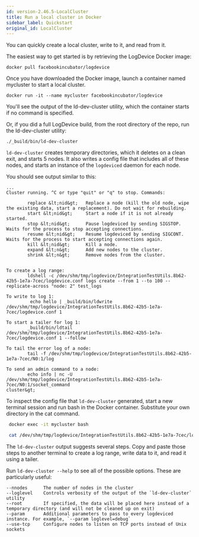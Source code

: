 ```yaml
---
id: version-2.46.5-LocalCluster
title: Run a local cluster in Docker
sidebar_label: Quickstart
original_id: LocalCluster
---
```

You can quickly create a local cluster, write to it, and read from it.

The easiest way to get started is by retrieving the LogDevice Docker image:

```shell
docker pull facebookincubator/logdevice
```
Once you have downloaded the Docker image, launch a container named mycluster to start a local cluster.
```shell
docker run -it --name mycluster facebookincubator/logdevice
```
You'll see the output of the ld-dev-cluster utility, which the container starts if no command is specified.

Or, if you did a full LogDevice build, from the root directory of the repo, run the ld-dev-cluster utility:

```shell
./_build/bin/ld-dev-cluster
```

`ld-dev-cluster` creates temporary directories, which it deletes on a clean exit, and starts 5 nodes. It also writes a config file that includes all of these nodes, and starts an instance of the `logdeviced` daemon for each node.

You should see output similar to this:

```text
...
Cluster running. ^C or type "quit" or "q" to stop. Commands:

        replace &lt;nid&gt;   Replace a node (kill the old node, wipe the existing data, start a replacement). Do not wait for rebuilding.
        start &lt;nid&gt;     Start a node if it is not already started.
        stop &lt;nid&gt;      Pause logdeviced by sending SIGSTOP. Waits for the process to stop accepting connections.
        resume &lt;nid&gt;    Resume logdeviced by sending SIGCONT. Waits for the process to start accepting connections again.
        kill &lt;nid&gt;      Kill a node.
        expand &lt;n&gt;      Add new nodes to the cluster.
        shrink &lt;n&gt;      Remove nodes from the cluster.


To create a log range:
        ldshell -c /dev/shm/tmp/logdevice/IntegrationTestUtils.8b62-42b5-1e7a-7cec/logdevice.conf logs create --from 1 --to 100 --replicate-across "node: 2" test_logs

To write to log 1:
         echo hello | _build/bin/ldwrite /dev/shm/tmp/logdevice/IntegrationTestUtils.8b62-42b5-1e7a-7cec/logdevice.conf 1

To start a tailer for log 1:
        _build/bin/ldtail /dev/shm/tmp/logdevice/IntegrationTestUtils.8b62-42b5-1e7a-7cec/logdevice.conf 1 --follow

To tail the error log of a node:
        tail -f /dev/shm/tmp/logdevice/IntegrationTestUtils.8b62-42b5-1e7a-7cec/N0:1/log

To send an admin command to a node:
        echo info | nc -U /dev/shm/tmp/logdevice/IntegrationTestUtils.8b62-42b5-1e7a-7cec/N0:1/socket_command  
cluster&gt;
```

To inspect the config file that `ld-dev-cluster` generated, start a new terminal session and run bash in the Docker container. Substitute your own directory in the cat command.

```bash
 docker exec -it mycluster bash

 cat /dev/shm/tmp/logdevice/IntegrationTestUtils.8b62-42b5-1e7a-7cec/logdevice.conf
```

The `ld-dev-cluster` output suggests several steps. Copy and paste those steps to another terminal to create a log range, write data to
it, and read it using a tailer.

Run `ld-dev-cluster --help` to see all of the possible options. These are particularly useful:
```text
--nnodes      The number of nodes in the cluster
--loglevel    Controls verbosity of the output of the `ld-dev-cluster` utility
--root        If specified, the data will be placed here instead of a temporary directory (and will not be cleaned up on exit)
--param       Additional parameters to pass to every logdeviced instance. For example, `--param loglevel=debug`
--use-tcp     Configure nodes to listen on TCP ports instead of Unix sockets
```
